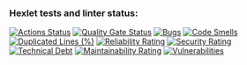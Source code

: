 ### Hexlet tests and linter status:
[![Actions Status](https://github.com/christina-migina/python-project-49/actions/workflows/hexlet-check.yml/badge.svg)](https://github.com/christina-migina/python-project-49/actions)
[![Quality Gate Status](https://sonarcloud.io/api/project_badges/measure?project=christina-migina_python-project-49&metric=alert_status)](https://sonarcloud.io/summary/new_code?id=christina-migina_python-project-49)
[![Bugs](https://sonarcloud.io/api/project_badges/measure?project=christina-migina_python-project-49&metric=bugs)](https://sonarcloud.io/summary/new_code?id=christina-migina_python-project-49)
[![Code Smells](https://sonarcloud.io/api/project_badges/measure?project=christina-migina_python-project-49&metric=code_smells)](https://sonarcloud.io/summary/new_code?id=christina-migina_python-project-49)
[![Duplicated Lines (%)](https://sonarcloud.io/api/project_badges/measure?project=christina-migina_python-project-49&metric=duplicated_lines_density)](https://sonarcloud.io/summary/new_code?id=christina-migina_python-project-49)
[![Reliability Rating](https://sonarcloud.io/api/project_badges/measure?project=christina-migina_python-project-49&metric=reliability_rating)](https://sonarcloud.io/summary/new_code?id=christina-migina_python-project-49)
[![Security Rating](https://sonarcloud.io/api/project_badges/measure?project=christina-migina_python-project-49&metric=security_rating)](https://sonarcloud.io/summary/new_code?id=christina-migina_python-project-49)
[![Technical Debt](https://sonarcloud.io/api/project_badges/measure?project=christina-migina_python-project-49&metric=sqale_index)](https://sonarcloud.io/summary/new_code?id=christina-migina_python-project-49)
[![Maintainability Rating](https://sonarcloud.io/api/project_badges/measure?project=christina-migina_python-project-49&metric=sqale_rating)](https://sonarcloud.io/summary/new_code?id=christina-migina_python-project-49)
[![Vulnerabilities](https://sonarcloud.io/api/project_badges/measure?project=christina-migina_python-project-49&metric=vulnerabilities)](https://sonarcloud.io/summary/new_code?id=christina-migina_python-project-49)


